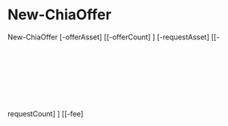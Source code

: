﻿# New-ChiaOffer

New-ChiaOffer [-offerAsset] <Object> [[-offerCount] <Object>] [-requestAsset] <Object> [[-requestCount] <Object>] [[-fee] <Object>] [<CommonParameters>]



## Description



## Parameter

### -fee


<table><tr><td>description</td><td></td></tr>
<tr><td>required</td><td>false
</td></tr>
<tr><td>position</td><td>4
</td></tr>
<tr><td>type</td><td>Object
</td></tr>
<tr><td>pipelineInput</td><td>false
</td></tr>
<tr><td>defaultValue</td><td></td></tr>
</table>

### -offerAsset


<table><tr><td>description</td><td></td></tr>
<tr><td>required</td><td>true
</td></tr>
<tr><td>position</td><td>0
</td></tr>
<tr><td>type</td><td>Object
</td></tr>
<tr><td>pipelineInput</td><td>false
</td></tr>
<tr><td>defaultValue</td><td></td></tr>
</table>

### -offerCount


<table><tr><td>description</td><td></td></tr>
<tr><td>required</td><td>false
</td></tr>
<tr><td>position</td><td>1
</td></tr>
<tr><td>type</td><td>Object
</td></tr>
<tr><td>pipelineInput</td><td>false
</td></tr>
<tr><td>defaultValue</td><td></td></tr>
</table>

### -requestAsset


<table><tr><td>description</td><td></td></tr>
<tr><td>required</td><td>true
</td></tr>
<tr><td>position</td><td>2
</td></tr>
<tr><td>type</td><td>Object
</td></tr>
<tr><td>pipelineInput</td><td>false
</td></tr>
<tr><td>defaultValue</td><td></td></tr>
</table>

### -requestCount


<table><tr><td>description</td><td></td></tr>
<tr><td>required</td><td>false
</td></tr>
<tr><td>position</td><td>3
</td></tr>
<tr><td>type</td><td>Object
</td></tr>
<tr><td>pipelineInput</td><td>false
</td></tr>
<tr><td>defaultValue</td><td></td></tr>
</table>

## Beispiele

## Related Links


---
## PlainText Hilfe

```

NAME
    New-ChiaOffer
    
SYNTAX
    New-ChiaOffer [-offerAsset] <Object> [[-offerCount] <Object>] [-requestAsset] <Object> [[-requestCount] <Object>] 
    [[-fee] <Object>]  [<CommonParameters>]
    
    
PARAMETER
    -fee <Object>
        
        Erforderlich?                false
        Position?                    4
        Pipelineeingaben akzeptieren?false
        Name des Parametersatzes           (Alle)
        Aliase                      Keine
        Dynamisch?                     false
        
    -offerAsset <Object>
        
        Erforderlich?                true
        Position?                    0
        Pipelineeingaben akzeptieren?false
        Name des Parametersatzes           (Alle)
        Aliase                      Keine
        Dynamisch?                     false
        
    -offerCount <Object>
        
        Erforderlich?                false
        Position?                    1
        Pipelineeingaben akzeptieren?false
        Name des Parametersatzes           (Alle)
        Aliase                      Keine
        Dynamisch?                     false
        
    -requestAsset <Object>
        
        Erforderlich?                true
        Position?                    2
        Pipelineeingaben akzeptieren?false
        Name des Parametersatzes           (Alle)
        Aliase                      Keine
        Dynamisch?                     false
        
    -requestCount <Object>
        
        Erforderlich?                false
        Position?                    3
        Pipelineeingaben akzeptieren?false
        Name des Parametersatzes           (Alle)
        Aliase                      Keine
        Dynamisch?                     false
        
    <CommonParameters>
        Dieses Cmdlet unterstützt folgende allgemeine Parameter: Verbose, Debug,
        ErrorAction, ErrorVariable, WarningAction, WarningVariable,
        OutBuffer, PipelineVariable und OutVariable. Weitere Informationen finden Sie unter 
        "about_CommonParameters" (https:/go.microsoft.com/fwlink/?LinkID=113216). 
    
    
EINGABEN
    Keine
    
    
AUSGABEN
    System.Object
    
ALIASE
    Keine
    

HINWEISE
    Keine



```

